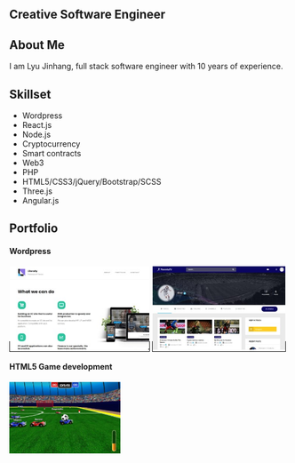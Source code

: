 ## Creative Software Engineer


## About Me
I am Lyu Jinhang, full stack software engineer with 10 years of experience.

## Skillset
- Wordpress
- React.js
- Node.js
- Cryptocurrency
- Smart contracts
- Web3
- PHP
- HTML5/CSS3/jQuery/Bootstrap/SCSS
- Three.js
- Angular.js

## Portfolio
#### Wordpress
<a target="_blank" style="border:1px solid;" href="https://portfolio.literally.co.jp/" ><img height="150" src="https://github.com/TruePai/TruePai/blob/main/assets/company-site.jpg?raw=true" ></a>  <a target="_blank" style="border:1px solid;" href="https://panenkatv.com/" ><img height="150" src="https://github.com/TruePai/TruePai/blob/main/assets/soccer-platform2.jpg?raw=true" ></a>

#### HTML5 Game development
<a target="_blank" href="http://lyu-apps.herokuapp.com/games/bumper-fifa" ><img width="200" src="https://github.com/TruePai/TruePai/blob/main/assets/car-soccer.jpg?raw=true" ></a>




<!--
**TruePai/TruePai** is a ✨ _special_ ✨ repository because its `README.md` (this file) appears on your GitHub profile.

Here are some ideas to get you started:

- 🔭 I’m currently working on ...
- 🌱 I’m currently learning ...
- 👯 I’m looking to collaborate on ...
- 🤔 I’m looking for help with ...
- 💬 Ask me about ...
- 📫 How to reach me: ...
- 😄 Pronouns: ...
- ⚡ Fun fact: ...
-->
